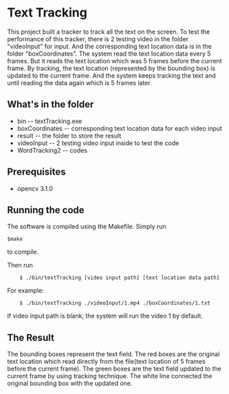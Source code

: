 # Text Tracking #
This project built a tracker to track all the text on the screen. To test the performance of this tracker, there is 2 testing video in the folder "videoInput" for input. And the corresponding text location data is in the folder "boxCoordinates". The system read the text location data every 5 frames. But it reads the text location which was 5 frames before the current frame. By tracking, the text location (represented by the bounding box) is updated to the current frame. And the system keeps tracking the text and until reading the data again which is 5 frames later. 
## What's in the folder ##
* bin -- textTracking.exe
* boxCoordinates -- corresponding text location data for each video input
* result -- the folder to store the result
* videoInput -- 2 testing video input inside to test the code
* WordTracking2 -- codes

## Prerequisites ##
* opencv 3.1.0

## Running the code ##
The software is compiled using the Makefile. Simply run 

	$make

to compile.

Then run 

        $ ./bin/textTracking [video input path] [text location data path]

For example: 

        $ ./bin/textTracking ./videoInput/1.mp4 ./boxCoordinates/1.txt

If video input path is blank, the system will run the video 1 by default.
## The Result ##
The bounding boxes represent the text field. The red boxes are the original text location which read directly from the file(text location of 5 frames before the current frame). The green boxes are the text field updated to the current frame by using tracking technique. The white line connected the original bounding box with the updated one.